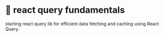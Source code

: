 # :large_blue_circle: react query fundamentals
starting react query lib for efficient data fetching and caching using React Query.
